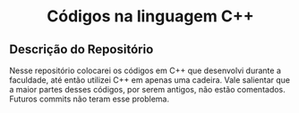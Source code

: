 <div align="center">
    <h1> Códigos na linguagem C++ </h1>
</div>

<div>
    <h2> Descrição do Repositório </h2>
    <p3> Nesse repositório colocarei os códigos em C++ que desenvolvi durante a faculdade, até então utilizei C++ em apenas uma cadeira. Vale salientar que a maior partes desses códigos, por serem antigos, não estão comentados. Futuros commits não teram esse problema.</p3>
</div><br><br>
